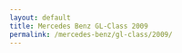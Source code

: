 ```yaml
---
layout: default
title: Mercedes Benz GL-Class 2009
permalink: /mercedes-benz/gl-class/2009/
---
```

